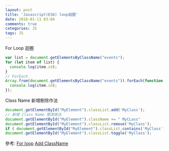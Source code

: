```yaml
---
layout: post
title: 'Javascript(ES6) loop迴圈'
date: 2018-01-11 03:04
comments: true
categories: JS
tags: JS
---
```

For Loop 迴圈
```js
var list = document.getElementsByClassName("events");
for (let item of list) {
  console.log(item.id);
}
// ForEach
Array.from(document.getElementsByClassName("events")).forEach(function(item) {
  console.log(item.id);
});
```
Class Name 新增刪除作法
```js
document.getElementById("MyElement").classList.add('MyClass');
// 新增 Class Name 簡潔做法
document.getElementById("MyElement").className += " MyCLass"
document.getElementById("MyElement").classList.remove('MyClass');
if ( document.getElementById("MyElement").classList.contains('MyClass') )
document.getElementById("MyElement").classList.toggle('MyClass');
```
參考:
[For loop](https://stackoverflow.com/questions/22754315/for-loop-for-htmlcollection-elements)
[Add ClassName](https://stackoverflow.com/questions/195951/change-an-elements-class-with-javascript)
